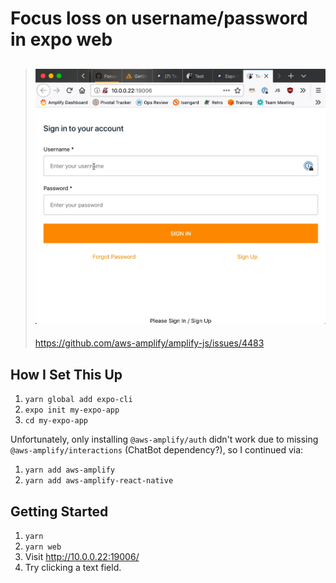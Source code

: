 # Focus loss on username/password in expo web

> ![inputs losing focus](expo-focus.gif)
> ---
> https://github.com/aws-amplify/amplify-js/issues/4483


## How I Set This Up

1. `yarn global add expo-cli`
1. `expo init my-expo-app`
1. `cd my-expo-app`

Unfortunately, only installing `@aws-amplify/auth` didn't work due to missing `@aws-amplify/interactions` (ChatBot dependency?), so I continued via:

1. `yarn add aws-amplify`
1. `yarn add aws-amplify-react-native`

## Getting Started

1. `yarn`
1. `yarn web`
1. Visit <http://10.0.0.22:19006/>
1. Try clicking a text field.
